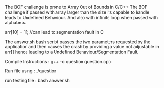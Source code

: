 The BOF challenge is prone to Array Out of Bounds in C/C++ The BOF challenge if passed with array larger than the size its capable to handle leads to Undefined Behaviour. And also with infinite loop when passed with alphabets.

arr[10] = 11; //can lead to segmentation fault in C

The answer.sh bash script passes the two parameters requested by the application and then causes the crash by providing a value not adjustable in arr[] hence leading to a Undefined Behaviour/Segmentation Fault.

Compile Instructions : g++ -o question question.cpp

Run file using : ./question

run testing file : bash answer.sh

